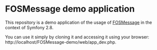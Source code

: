 FOSMessage demo application
===========================

This repository is a demo application of the usage of [FOSMessage](https://github.com/FriendsOfSymfony/FOSMessage)
in the context of Symfony 2.8. 

You can use it simply by cloning it and accessing it using your browser: http://localhost/FOSMessage-demo/web/app_dev.php.
